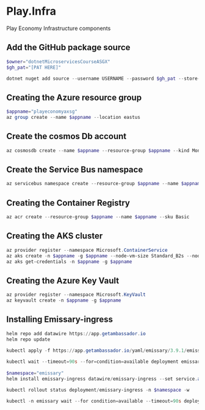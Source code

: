 # Play.Infra
Play Economy Infrastructure components


## Add the GitHub package source
```powershell
$owner="dotnetMicroservicesCourseASGX"
$gh_pat="[PAT HERE]"

dotnet nuget add source --username USERNAME --password $gh_pat --store-password-in-clear-text --name github "https://nuget.pkg.github.com/$owner/index.json"
```

## Creating the Azure resource group
```powershell
$appname="playeconomyaxsg"
az group create --name $appname --location eastus
```
## Create the cosmos Db account
```powershell
az cosmosdb create --name $appname --resource-group $appname --kind MongoDB --enable-free-tier
```

## Create the Service Bus namespace
```powershell
az servicebus namespace create --resource-group $appname --name $appname --sku Standard
```

## Creating the Container Registry
```powershell
az acr create --resource-group $appname --name $appname --sku Basic
```

## Creating the AKS cluster
```powershell
az provider register --namespace Microsoft.ContainerService
az aks create -n $appname -g $appname --node-vm-size Standard_B2s --node-count 2 --attach-acr $appname --enable-oidc-issuer --enable-workload-identity --generate-ssh-keys 
az aks get-credentials -n $appname -g $appname
```

## Creating the Azure Key Vault
```powershell
az provider register --namespace Microsoft.KeyVault
az keyvault create -n $appname -g $appname
```
## Installing Emissary-ingress
```powershell
helm repo add datawire https://app.getambassador.io
helm repo update

kubectl apply -f https://app.getambassador.io/yaml/emissary/3.9.1/emissary-crds.yaml
 
kubectl wait --timeout=90s --for=condition=available deployment emissary-apiext -n emissary-system
 
$namespace="emissary" 
helm install emissary-ingress datawire/emissary-ingress --set service.annotations."service\.beta\.kubernetes\.io/azure-dns-label-name"=$appname --namespace $namespace --create-namespace 

kubectl rollout status deployment/emissary-ingress -n $namespace -w

kubectl -n emissary wait --for condition=available --timeout=90s deploy -lapp.kubernetes.io/instance=emissary-ingress

```